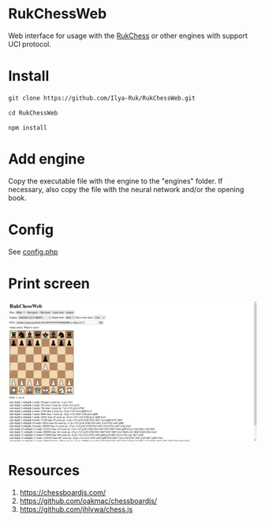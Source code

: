 # RukChessWeb
Web interface for usage with the [RukChess](https://github.com/Ilya-Ruk/RukChess) or other engines with support UCI protocol.

# Install
```
git clone https://github.com/Ilya-Ruk/RukChessWeb.git
```
```
cd RukChessWeb
```
```
npm install
```

# Add engine
Copy the executable file with the engine to the "engines" folder. If necessary, also copy the file with the neural network and/or the opening book.

# Config
See [config.php](https://github.com/Ilya-Ruk/RukChess/config.php)

# Print screen

![Print screen](resources/print_screen.jpg)

# Resources
1. https://chessboardjs.com/
2. https://github.com/oakmac/chessboardjs/
3. https://github.com/jhlywa/chess.js
